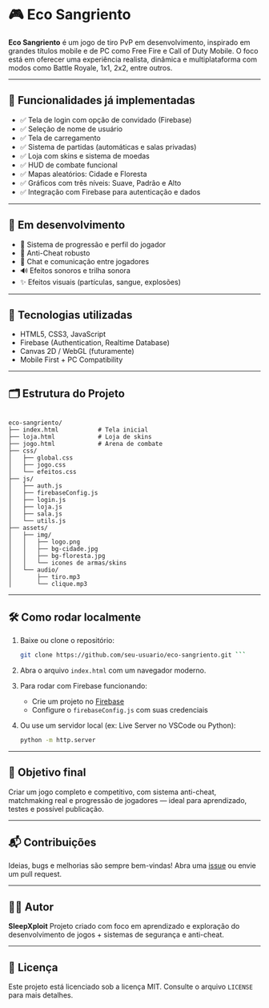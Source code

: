 # 🎮 Eco Sangriento

**Eco Sangriento** é um jogo de tiro PvP em desenvolvimento, inspirado em grandes títulos mobile e de PC como Free Fire e Call of Duty Mobile. O foco está em oferecer uma experiência realista, dinâmica e multiplataforma com modos como Battle Royale, 1x1, 2x2, entre outros.

---

## 📌 Funcionalidades já implementadas

- ✅ Tela de login com opção de convidado (Firebase)
- ✅ Seleção de nome de usuário
- ✅ Tela de carregamento
- ✅ Sistema de partidas (automáticas e salas privadas)
- ✅ Loja com skins e sistema de moedas
- ✅ HUD de combate funcional
- ✅ Mapas aleatórios: Cidade e Floresta
- ✅ Gráficos com três níveis: Suave, Padrão e Alto
- ✅ Integração com Firebase para autenticação e dados

---

## 🚧 Em desenvolvimento

- 🎯 Sistema de progressão e perfil do jogador
- 🧠 Anti-Cheat robusto
- 💬 Chat e comunicação entre jogadores
- 🔊 Efeitos sonoros e trilha sonora
- ✨ Efeitos visuais (partículas, sangue, explosões)

---

## 🧪 Tecnologias utilizadas

- HTML5, CSS3, JavaScript
- Firebase (Authentication, Realtime Database)
- Canvas 2D / WebGL (futuramente)
- Mobile First + PC Compatibility

---

## 🗂️ Estrutura do Projeto

```

eco-sangriento/
├── index.html           # Tela inicial
├── loja.html            # Loja de skins
├── jogo.html            # Arena de combate
├── css/
│   ├── global.css
│   ├── jogo.css
│   └── efeitos.css
├── js/
│   ├── auth.js
│   ├── firebaseConfig.js
│   ├── login.js
│   ├── loja.js
│   ├── sala.js
│   └── utils.js
├── assets/
│   ├── img/
│   │   ├── logo.png
│   │   ├── bg-cidade.jpg
│   │   ├── bg-floresta.jpg
│   │   └── icones de armas/skins
│   └── audio/
│       ├── tiro.mp3
│       └── clique.mp3

````

---

## 🛠️ Como rodar localmente

1. Baixe ou clone o repositório:
   ```bash
   git clone https://github.com/seu-usuario/eco-sangriento.git ```


2. Abra o arquivo `index.html` com um navegador moderno.

3. Para rodar com Firebase funcionando:

   * Crie um projeto no [Firebase](https://console.firebase.google.com/)
   * Configure o `firebaseConfig.js` com suas credenciais

4. Ou use um servidor local (ex: Live Server no VSCode ou Python):

   ```bash
   python -m http.server
   ```

---

## 🚀 Objetivo final

Criar um jogo completo e competitivo, com sistema anti-cheat, matchmaking real e progressão de jogadores — ideal para aprendizado, testes e possível publicação.

---

## 📬 Contribuições

Ideias, bugs e melhorias são sempre bem-vindas! Abra uma [issue](https://github.com/seu-usuario/eco-sangriento/issues) ou envie um pull request.

---

## 🧑‍💻 Autor

**SleepXploit**
Projeto criado com foco em aprendizado e exploração do desenvolvimento de jogos + sistemas de segurança e anti-cheat.

---

## 📄 Licença

Este projeto está licenciado sob a licença MIT. Consulte o arquivo `LICENSE` para mais detalhes.

```
